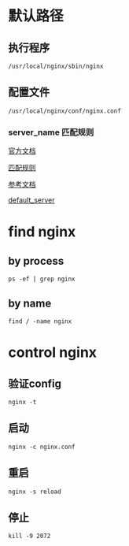 # 默认路径
## 执行程序
    /usr/local/nginx/sbin/nginx
## 配置文件
    /usr/local/nginx/conf/nginx.conf

### server_name 匹配规则
[官方文档](https://nginx.org/en/docs/http/server_names.html)

[匹配规则](https://blog.csdn.net/daiyudong2020/article/details/73863437)

[参考文档](https://www.cnblogs.com/fengff/p/12597770.html)

[default_server](https://segmentfault.com/a/1190000015681272)

# find nginx
## by process
`ps -ef | grep nginx`
## by name
`find / -name nginx`
# control nginx
## 验证config
`nginx -t`
## 启动
`nginx -c nginx.conf`
## 重启
`nginx -s reload`
## 停止
`kill -9 2072`

